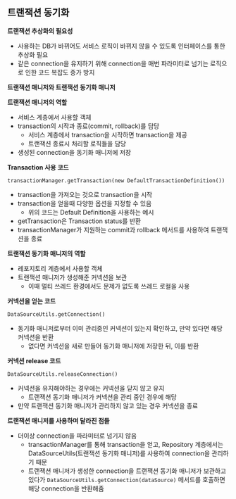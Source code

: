 ## 트랜잭션 동기화

**트랜잭션 추상화의 필요성**

- 사용하는 DB가 바뀌어도 서비스 로직이 바뀌지 않을 수 있도록 인터페이스를 통한 추상화 필요
- 같은 connection을 유지하기 위해 connection을 매번 파라미터로 넘기는 로직으로 인한 코드 복잡도 증가 방지



**트랜잭션 매니저와 트랜잭션 동기화 매니저**

**트랜잭션 매니저의 역할**

- 서비스 계층에서 사용할 객체
- transaction의 시작과 종료(commit, rollback)를 담당
  - 서비스 계층에서 transaction을 시작하면 transaction을 제공
  - 트랜잭션 종료시 처리할 로직들을 담당
- 생성된 connection을 동기화 매니저에 저장



**Transaction 사용 코드**

`transactionManager.getTransaction(new DefaultTransactionDefinition())`

- transaction을 가져오는 것으로 transaction을 시작
- transaction을 얻을때 다양한 옵션을 지정할 수 있음
  - 위의 코드는 Default Definition을 사용하는 예시
- getTransaction은 Transaction status를 반환
- transactionManager가 지원하는 commit과 rollback 메서드를 사용하여 트랜잭션을 종료



**트랜잭션 동기화 매니저의 역할**

- 레포지토리 계층에서 사용할 객체
- 트랜잭션 매니저가 생성해준 커넥션을 보관
  - 이때 멀티 쓰레드 환경에서도 문제가 없도록 쓰레드 로컬을 사용



**커넥션을 얻는 코드**

`DataSourceUtils.getConnection()`

- 동기화 매니저로부터 이미 관리중인 커넥션이 있는지 확인하고, 만약 있다면 해당 커넥션을 반환
  - 없다면 커넥션을 새로 만들어 동기화 매니저에 저장한 뒤, 이를 반환



**커넥션 release 코드**

`DataSourceUtils.releaseConnection()`

- 커넥션을 유지해야하는 경우에는 커넥션을 닫지 않고 유지
  - 트랜잭션 동기화 매니저가 커넥션을 관리 중인 경우에 해당
- 만약 트랜잭션 동기화 매니저가 관리하지 않고 있는 경우 커넥션을 종료



**트랜잭션 매니저를 사용하며 달라진 점들**

- 더이상  connection을 파라미터로 넘기지 않음
  - transactionManager를 통해 transaction을 얻고, Repository 계층에서는 DataSourceUtils(트랜잭션 동기화 매니저)를 사용하여 connection을 관리하기 때문
  - 트랜잭션 매니저가 생성한 connection을 트랜잭션 동기화 매니저가 보관하고 있다가 `DataSourceUtils.getConnection(dataSource)` 메서드를 호출하면 해당 connection을 반환해줌


